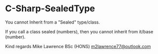 # C-Sharp-SealedType
You cannot Inherit from a "Sealed" type/class. 

If you call a class sealed (numbers), then you cannot inherit from it/base (number).

Kind regards
Mike Lawrence BSc (HONS)
m2lawrence77@outlook.com 
